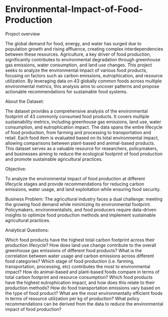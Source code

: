# Environmental-Impact-of-Food-Production

Project overview

The global demand for food, energy, and water has surged due to population growth and rising affluence, creating complex interdependencies between these resources. Agriculture, a key driver of food production, significantly contributes to environmental degradation through greenhouse gas emissions, water consumption, and land use changes. This project seeks to analyze the environmental impact of various food products, focusing on factors such as carbon emissions, eutrophication, and resource utilization. By leveraging data on 43 globally common foods across multiple environmental metrics, this analysis aims to uncover patterns and propose actionable recommendations for sustainable food systems.

About the Dataset:

The dataset provides a comprehensive analysis of the environmental footprint of 43 commonly consumed food products. It covers multiple sustainability metrics, including greenhouse gas emissions, land use, water consumption, and eutrophication impact. The data spans the entire lifecycle of food production, from farming and processing to transportation and retail.
Each food item is evaluated based on its total environmental impact, allowing comparisons between plant-based and animal-based products. This dataset serves as a valuable resource for researchers, policymakers, and businesses aiming to reduce the ecological footprint of food production and promote sustainable agricultural practices.

Objective:

To analyze the environmental impact of food production at different lifecycle stages and provide recommendations for reducing carbon emissions, water usage, and land exploitation while ensuring food security.

Business Problem:
The agricultural industry faces a dual challenge: meeting the growing food demand while minimizing its environmental footprint. Policymakers, environmentalists, and food producers require data-driven insights to optimize food production methods and implement sustainable agricultural practices.

Analytical Questions:

Which food products have the highest total carbon footprint across their production lifecycle?
How does land use change contribute to the overall greenhouse gas emissions of different food products?
What is the correlation between water usage and carbon emissions across different food categories?
Which stage of food production (i.e. farming, transportation, processing, etc) contributes the most to environmental impact?
How do animal-based and plant-based foods compare in terms of total carbon footprint and resource consumption?
Which food products have the highest eutrophication impact, and how does this relate to their production methods?
How do food transportation emissions vary based on the type of food product?
What are the most environmentally efficient foods in terms of resource utilization per kg of production?
What policy recommendations can be derived from the data to reduce the environmental impact of food production?
